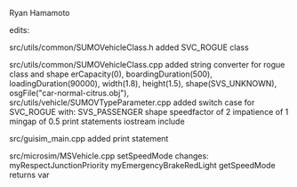 Ryan Hamamoto

edits:

src/utils/common/SUMOVehicleClass.h
	added SVC_ROGUE class
	
src/utils/common/SUMOVehicleClass.cpp
	added string converter for rogue class and shape
erCapacity(0), boardingDuration(500),
      loadingDuration(90000), width(1.8), height(1.5), shape(SVS_UNKNOWN), osgFile("car-normal-citrus.obj"),
src/utils/vehicle/SUMOVTypeParameter.cpp
	added switch case for SVC_ROGUE with:
	SVS_PASSENGER shape
	speedfactor of 2
	impatience of 1
	mingap of 0.5
	print statements iostream include
	
src/guisim_main.cpp
	added print statement

src/microsim/MSVehicle.cpp
setSpeedMode changes:
	myRespectJunctionPriority
	myEmergencyBrakeRedLight
getSpeedMode returns var
